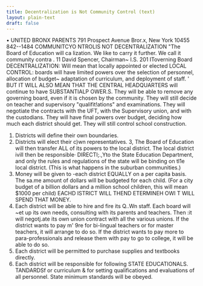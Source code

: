 ```yaml
---
title: Decentralization is Not Community Control (text)
layout: plain-text
draft: false
---
```

•
UNITED BRONX PARENTS
791 Prospect Avenue
Bror.x, New York 10455
842--1484
COMMUNITCYO NTROLIS NOT DECENTRALIZATION
"The Board of Education will ca lization. We like to
carry it further. We call it community contra . 11
David Spencer, Chairman~
I.S. 201 IToverning Board
DECENTRALIZATION: Will mean that locally appointed or elected
LOCAL CONTROL:
boards will have limited powers over the
selection of personnel, allocation of budget~
adaptation of curriculum, and deployment of staff.
' BUT IT WILL ALSO MEAN THAT THE CENTRAL HEADQUARTERS
will continue to have SUBSTANTIALP OWER.S. They
will be able to remove any governing board, even if
it is chosen by the community. They will still
decide on teacher and supervisory "qualifit!ations"
and examinations. They will negotiate the contracts
with the UFT, with the Supervisory union, and with
the custodians. They will have final powers over
budget, deciding how much each district should get.
They will still control school construction.
1. Districts will define their own boundaries.
2. Districts will elect their c)wn representatives.
3, The Board of Education will then transfer ALL
of its powers to the local district. The local
district ivill then be responsible· DIRECTI;.,Yto
the State Education Department, and only the
rules and regulations of the state will be binding
on tl1e local district. (This is what happens
in the suburban communities.)
4. Money will be given to -each district EQUALLY
on a per capita basis. The sa.me amount of
dollars will be budgeted for each child. (For
a city budget of a billion dollars and a million
school children, this will mean $1000 per child)
EACHD ISTRICT WILL THEND ETERMINEH OWI T WILL
SPEND THAT MONEY.
5. Each district will be able to hire and fire its
Q..Wn staff. Each board will ~et up its own needs,
consulting with its parents and teachers. Then
:it will negotj.ate its own union contract with all
the various unions. If the district wants to pay
m' 9re for bi-lingual teachers or for master teachers,
it will arrange to do so. If the district wants to
pay more to para-professionals and release them
with pay to go to college, it will be able to do so.
6. Each district will be permitted to purchase
supplies and textbooks directly.
7. Each district will be responsible for following
STATE EDUCATIONALS. TANDARDSf or curriculum &
for setting qualifications and evaluations of all
personnel. State minimum standards will be obeyed.
